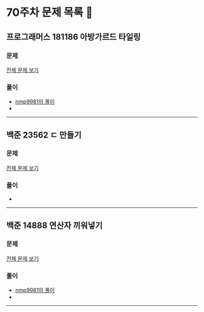 # 70주차 문제 목록 📝

## 프로그래머스 181186 아방가르드 타일링    
### 문제
[전체 문제 보기](https://school.programmers.co.kr/learn/courses/30/lessons/181186)

### 풀이
- [nmp9981의 풀이](https://blog.naver.com/tybnasgo/223096239246)
- 
___

## 백준 23562 ㄷ 만들기    
### 문제
[전체 문제 보기](https://www.acmicpc.net/problem/23562)

### 풀이
- 

___

## 백준 14888 연산자 끼워넣기    
### 문제
[전체 문제 보기](https://www.acmicpc.net/problem/14888)

### 풀이
- [nmp9981의 풀이](https://blog.naver.com/tybnasgo/222553582055)
-
___


